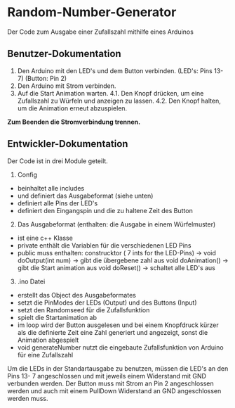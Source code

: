 # Random-Number-Generator
Der Code zum Ausgabe einer Zufallszahl mithilfe eines Arduinos
## Benutzer-Dokumentation

1. Den Arduino mit den LED's und dem Button verbinden. (LED's: Pins 13-7) (Button: Pin 2)
2. Den Arduino mit Strom verbinden.
3. Auf die Start Animation warten.
4.1. Den Knopf drücken, um eine Zufallszahl zu Würfeln und anzeigen zu lassen.
4.2. Den Knopf halten, um die Animation erneut abzuspielen.

  **Zum Beenden die Stromverbindung trennen.**
  
  
  
## Entwickler-Dokumentation
Der Code ist in drei Module geteilt.

1. Config
  - beinhaltet alle includes
  - und definiert das Ausgabeformat (siehe unten)
  - definiert alle Pins der LED's
  - definiert den Eingangspin und die zu haltene Zeit des Button
  
2. Das Ausgabeformat
  (enthalten: die Ausgabe in einem Würfelmuster)
  - ist eine c++ Klasse
  - private enthält die Variablen für die verschiedenen LED Pins
  - public muss enthalten:
    construcktor <className>( 7 ints for the LED-Pins) -> 
    void doOutput(int num)  -> gibt die übergebene zahl aus 
    void doAnimation()      -> gibt die Start animation aus
    void doReset()          -> schaltet alle LED's aus
  
 3. .ino Datei
  - erstellt das Object des Ausgabeformates
  - setzt die PinModes der LEDs (Output) und des Buttons (Input)
  - setzt den Randomseed für die Zufallsfunktion
  - spielt die Startanimation ab
  - im loop wird der Button ausgelesen und bei einem Knopfdruck kürzer als die definierte Zeit eine Zahl generiert und angezeigt, sonst die Animation abgespielt
  - void generateNumber nutzt die eingebaute Zufallsfunktion von Arduino für eine Zufallszahl
  
  
  Um die LEDs in der Standartausgabe zu benutzen, müssen die LED's an den Pins 13- 7 angeschlossen und mit jeweils einem Widerstand mit GND verbunden werden. Der Button muss mit Strom an Pin 2 angeschlossen werden und auch mit einem PullDown Widerstand an GND angeschlossen werden muss.
  
    
